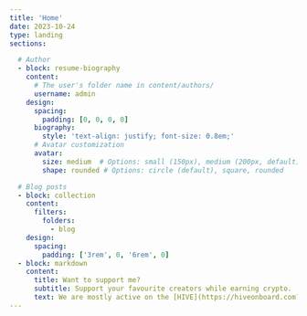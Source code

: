 ```yaml
---
title: 'Home'
date: 2023-10-24
type: landing
sections:

  # Author
  - block: resume-biography
    content:
      # The user's folder name in content/authors/
      username: admin
    design:
      spacing:
        padding: [0, 0, 0, 0]
      biography:
        style: 'text-align: justify; font-size: 0.8em;'
      # Avatar customization
      avatar:
        size: medium  # Options: small (150px), medium (200px, default), large (320px), xl (400px), xxl (500px)
        shape: rounded # Options: circle (default), square, rounded

  # Blog posts
  - block: collection
    content:
      filters:
        folders:
          - blog
    design:
      spacing:
        padding: ['3rem', 0, '6rem', 0]
  - block: markdown
    content:
      title: Want to support me?
      subtitle: Support your favourite creators while earning crypto.
      text: We are mostly active on the [HIVE](https://hiveonboard.com?ref=thatvirtualguy) blockchain. **NOTE:** we earn 3% commission of your HIVE rewards. You can change that at any time.
---
```

